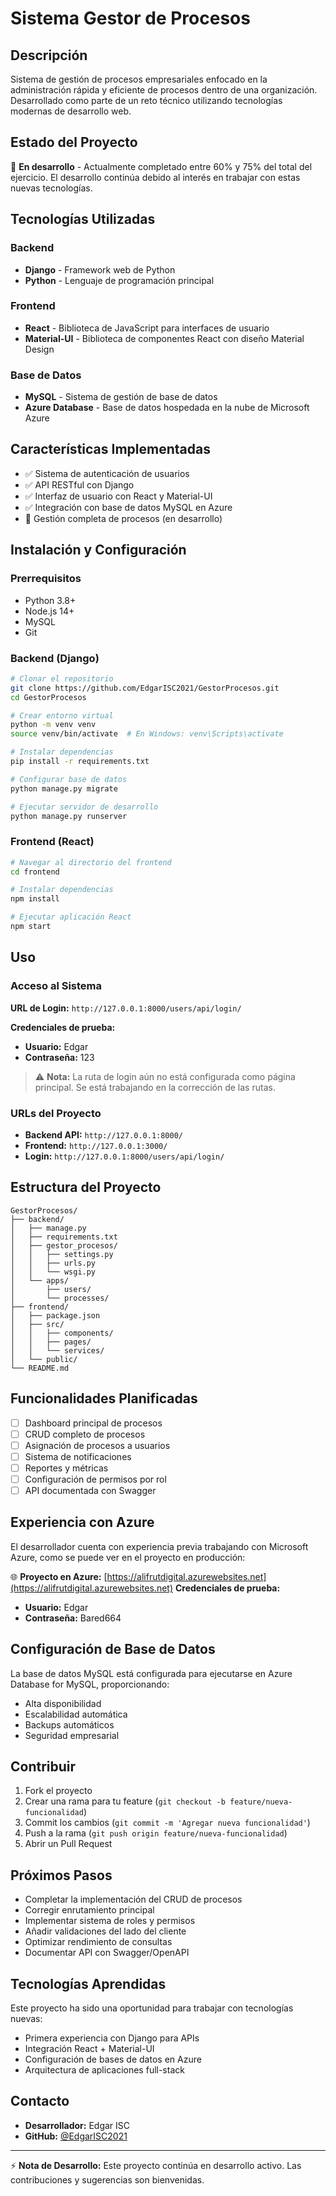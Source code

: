 # Sistema Gestor de Procesos

## Descripción

Sistema de gestión de procesos empresariales enfocado en la administración rápida y eficiente de procesos dentro de una organización. Desarrollado como parte de un reto técnico utilizando tecnologías modernas de desarrollo web.

## Estado del Proyecto

🚧 **En desarrollo** - Actualmente completado entre 60% y 75% del total del ejercicio. El desarrollo continúa debido al interés en trabajar con estas nuevas tecnologías.

## Tecnologías Utilizadas

### Backend
- **Django** - Framework web de Python
- **Python** - Lenguaje de programación principal

### Frontend
- **React** - Biblioteca de JavaScript para interfaces de usuario
- **Material-UI** - Biblioteca de componentes React con diseño Material Design

### Base de Datos
- **MySQL** - Sistema de gestión de base de datos
- **Azure Database** - Base de datos hospedada en la nube de Microsoft Azure

## Características Implementadas

- ✅ Sistema de autenticación de usuarios
- ✅ API RESTful con Django
- ✅ Interfaz de usuario con React y Material-UI
- ✅ Integración con base de datos MySQL en Azure
- 🚧 Gestión completa de procesos (en desarrollo)

## Instalación y Configuración

### Prerrequisitos
- Python 3.8+
- Node.js 14+
- MySQL
- Git

### Backend (Django)
```bash
# Clonar el repositorio
git clone https://github.com/EdgarISC2021/GestorProcesos.git
cd GestorProcesos

# Crear entorno virtual
python -m venv venv
source venv/bin/activate  # En Windows: venv\Scripts\activate

# Instalar dependencias
pip install -r requirements.txt

# Configurar base de datos
python manage.py migrate

# Ejecutar servidor de desarrollo
python manage.py runserver
```

### Frontend (React)
```bash
# Navegar al directorio del frontend
cd frontend

# Instalar dependencias
npm install

# Ejecutar aplicación React
npm start
```

## Uso

### Acceso al Sistema

**URL de Login:** `http://127.0.0.1:8000/users/api/login/`

**Credenciales de prueba:**
- **Usuario:** Edgar
- **Contraseña:** 123

> ⚠️ **Nota:** La ruta de login aún no está configurada como página principal. Se está trabajando en la corrección de las rutas.

### URLs del Proyecto
- **Backend API:** `http://127.0.0.1:8000/`
- **Frontend:** `http://127.0.0.1:3000/`
- **Login:** `http://127.0.0.1:8000/users/api/login/`

## Estructura del Proyecto

```
GestorProcesos/
├── backend/
│   ├── manage.py
│   ├── requirements.txt
│   ├── gestor_procesos/
│   │   ├── settings.py
│   │   ├── urls.py
│   │   └── wsgi.py
│   └── apps/
│       ├── users/
│       └── processes/
├── frontend/
│   ├── package.json
│   ├── src/
│   │   ├── components/
│   │   ├── pages/
│   │   └── services/
│   └── public/
└── README.md
```

## Funcionalidades Planificadas

- [ ] Dashboard principal de procesos
- [ ] CRUD completo de procesos
- [ ] Asignación de procesos a usuarios
- [ ] Sistema de notificaciones
- [ ] Reportes y métricas
- [ ] Configuración de permisos por rol
- [ ] API documentada con Swagger

## Experiencia con Azure

El desarrollador cuenta con experiencia previa trabajando con Microsoft Azure, como se puede ver en el proyecto en producción:

🌐 **Proyecto en Azure:** [https://alifrutdigital.azurewebsites.net](https://alifrutdigital.azurewebsites.net)
**Credenciales de prueba:**
- **Usuario:** Edgar
- **Contraseña:** Bared664
## Configuración de Base de Datos

La base de datos MySQL está configurada para ejecutarse en Azure Database for MySQL, proporcionando:
- Alta disponibilidad
- Escalabilidad automática
- Backups automáticos
- Seguridad empresarial

## Contribuir

1. Fork el proyecto
2. Crear una rama para tu feature (`git checkout -b feature/nueva-funcionalidad`)
3. Commit los cambios (`git commit -m 'Agregar nueva funcionalidad'`)
4. Push a la rama (`git push origin feature/nueva-funcionalidad`)
5. Abrir un Pull Request

## Próximos Pasos

- Completar la implementación del CRUD de procesos
- Corregir enrutamiento principal
- Implementar sistema de roles y permisos
- Añadir validaciones del lado del cliente
- Optimizar rendimiento de consultas
- Documentar API con Swagger/OpenAPI

## Tecnologías Aprendidas

Este proyecto ha sido una oportunidad para trabajar con tecnologías nuevas:
- Primera experiencia con Django para APIs
- Integración React + Material-UI
- Configuración de bases de datos en Azure
- Arquitectura de aplicaciones full-stack

## Contacto

- **Desarrollador:** Edgar ISC
- **GitHub:** [@EdgarISC2021](https://github.com/EdgarISC2021)



---

⚡ **Nota de Desarrollo:** Este proyecto continúa en desarrollo activo. Las contribuciones y sugerencias son bienvenidas.
